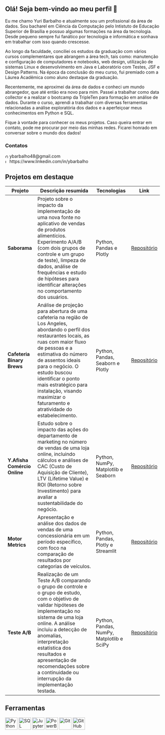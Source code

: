 ## Olá! Seja bem-vindo ao meu perfil 👋

<!--
**ybarbalho/ybarbalho** is a ✨ _special_ ✨ repository because its `README.md` (this file) appears on your GitHub profile.
-->

Eu me chamo Yuri Barbalho e atualmente sou um profissional da área de dados. Sou bacharel em Ciência da Computação pelo Intistuto de Educação Superior de Brasília e possuo algumas formações na área da tecnologia. Desde pequeno sempre fui fanático por tecnologia e informática e sonhava em trabalhar com isso quando crescesse.

Ao longo da faculdade, conciliei os estudos da graduação com vários cursos complementares que abrangem a área tech, tais como: manutenção e configuração de computadores e notebooks, web design, utilização de sistemas Linux e desenvolvimento em Java e Laboratório com Testes, JSF e Design Patterns. Na época da conclusão do meu curso, fui premiado com a Láurea Acadêmica como aluno destaque da graduação.

Recentemente, me aproximei da área de dados e conheci um mundo abrangedor, que até então era novo para mim. Passei a trabalhar como data collector e a realizar o bootcamp da TripleTen para formação em análise de dados. Durante o curso, aprendi a trabalhar com diversas ferramentas relacionadas a análise exploratória dos dados e a aperfeiçoar meus conhecimentos em Python e SQL.

Fique à vontade para conhecer os meus projetos. Caso queira entrar em contato, pode me procurar por meio das minhas redes. Ficarei honrado em conversar sobre o mundo dos dados!

### Contatos

<img width="10" height="10" alt="Gmail" src="https://github.com/user-attachments/assets/594ab9ec-c88c-408d-aead-164717a2ccf0" />
ybarbalho48@gmail.com
</br>
<img width="10" height="10" alt="LinkedIn" src="https://github.com/user-attachments/assets/3245f24f-c5d8-4a03-9622-5b65424f1c74" />
https://www.linkedin.com/in/ybarbalho

##  Projetos em destaque

| Projeto                  | Descrição resumida                          | Tecnologias         | Link                                      |
|--------------------------|----------------------------------------------|---------------------|-------------------------------------------|
| **Saborama** | Projeto sobre o impacto da implementação de uma nova fonte no aplicativo de vendas de produtos alimentícios. Experimento A/A/B (com dois grupos de controle e um grupo de teste), limpeza de dados, análise de frequências e estudo de hipóteses para identificar alterações no comportamento dos usuários. | Python, Pandas e Plotly | [Repositório](https://github.com/ybarbalho/saborama) |
| **Cafeteria Binary Brews** | Análise de projeção para abertura de uma cafeteria na região de Los Angeles, abordando o perfil dos restaurantes locais, as ruas com maior fluxo de pessoas e a estimativa do número de assentos ideais para o negócio. O estudo buscou identificar o ponto mais estratégico para instalação, visando maximizar o faturamento e atratividade do estabelecimento. | Python, Pandas, Seaborn e Plotly | [Repositório](https://github.com/ybarbalho/cafeteria-binary-brews) |
| **Y.Afisha Comércio Online** | Estudo sobre o impacto das ações do departamento de marketing no número de vendas de uma loja online, incluindo cálculos e análises de CAC (Custo de Aquisição de Cliente), LTV (Lifetime Value) e ROI (Retorno sobre Investimento) para avaliar a sustentabilidade do negócio. | Python, NumPy, Matplotlib e Seaborn | [Repositório](https://github.com/ybarbalho/yafisha-comercio-online) |
| **Motor Metrics** | Apresentação e análise dos dados de vendas de uma concessionária em um período específico, com foco na comparação de resultados por categorias de veículos. | Python, Pandas, Plotly e Streamlit | [Repositório](https://github.com/ybarbalho/motor-metrics) |
| **Teste A/B** | Realização de um Teste A/B comparando o grupo de controle e o grupo de estudo, com o objetivo de validar hipóteses de implementação no sistema de uma loja online. A análise incluiu a detecção de anomalias, interpretação estatística dos resultados e apresentação de recomendações sobre a continuidade ou interrupção da implementação testada. | Python, Pandas, NumPy, Matplotlib e SciPy | [Repositório](https://github.com/ybarbalho/loja-online) |

## Ferramentas

<p align="left">
  <a href="https://www.python.org"><img src="https://cdn.jsdelivr.net/gh/homarr-labs/dashboard-icons/svg/python.svg" alt="Python" width="40" height="40"/></a>
  <a href="https://www.mysql.com"><img src="https://cdn.jsdelivr.net/gh/homarr-labs/dashboard-icons/svg/mysql.svg" alt="SQL" width="40" height="40"/></a>
  <a href="https://jupyter.org"><img src="https://cdn.jsdelivr.net/gh/homarr-labs/dashboard-icons/svg/jupyter.svg" alt="Jupyter" width="40" height="40"/></a>
  <a href="https://www.microsoft.com/power-platform/products/power-bi"><img src="https://cdn.jsdelivr.net/gh/homarr-labs/dashboard-icons/svg/powerbi.svg" alt="PowerBI" width="40" height="40"/></a>
  <a href="https://git-scm.com"><img src="https://cdn.jsdelivr.net/gh/homarr-labs/dashboard-icons/svg/git.svg" alt="Git" width="40" height="40"/></a>
  <a href="https://github.com"><img src="https://cdn.jsdelivr.net/gh/homarr-labs/dashboard-icons/svg/github-light.svg" alt="GitHub" width="40" height="40"/></a>
</p>
